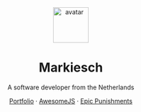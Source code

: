 <div align="center">
    <a>
        <img src="https://avatars.githubusercontent.com/u/66737900" alt="avatar" width="80" height="80" />
    </a>
    <h1>Markiesch</h1>
    <p>A software developer from the Netherlands</p>
    <a href="https://github.com/Markiesch/portfolio">Portfolio</a>
    ·
    <a href="https://github.com/Markiesch/AwesomeJS">AwesomeJS</a>
    ·
    <a href="https://github.com/Markiesch/EpicPunishments">Epic Punishments</a>
</div>

